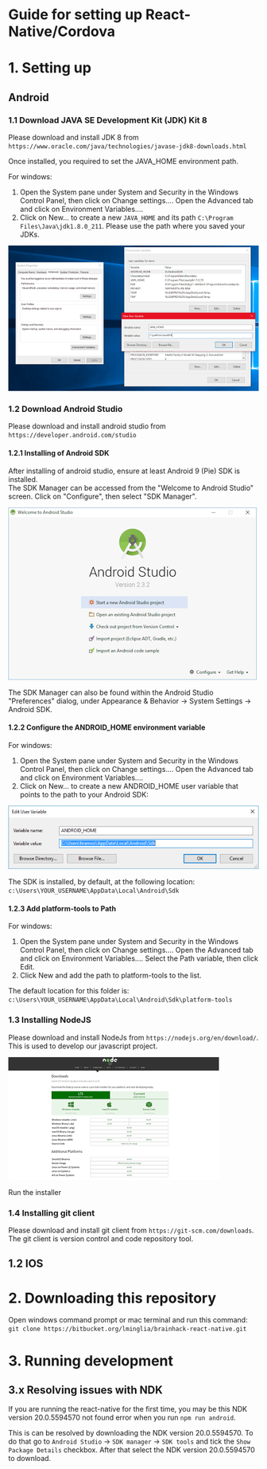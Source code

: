 # Guide for setting up React-Native/Cordova

# 1. Setting up

## Android

### 1.1 Download JAVA SE Development Kit (JDK) Kit 8

Please download and install JDK 8 from `https://www.oracle.com/java/technologies/javase-jdk8-downloads.html`

Once installed, you required to set the JAVA_HOME environment path. <br>

For windows:

1. Open the System pane under System and Security in the Windows Control Panel, then click on Change settings.... Open the Advanced tab and click on Environment Variables....
2. Click on New... to create a new `JAVA_HOME` and its path `C:\Program Files\Java\jdk1.8.0_211`. Please use the path where you saved your JDKs.

![Java environment](./images/java_home_image.png)

### 1.2 Download Android Studio

Please download and install android studio from `https://developer.android.com/studio`

#### 1.2.1 Installing of Android SDK

After installing of android studio, ensure at least Android 9 (Pie) SDK is installed. <br>
The SDK Manager can be accessed from the "Welcome to Android Studio" screen. Click on "Configure", then select "SDK Manager".

![Android studio](./images/android_studo_start.png)

The SDK Manager can also be found within the Android Studio "Preferences" dialog, under Appearance & Behavior → System Settings → Android SDK.

#### 1.2.2 Configure the ANDROID_HOME environment variable

For windows:

1. Open the System pane under System and Security in the Windows Control Panel, then click on Change settings.... Open the Advanced tab and click on Environment Variables....
2. Click on New... to create a new ANDROID_HOME user variable that points to the path to your Android SDK:

![android_home](./images/android_home.png)

The SDK is installed, by default, at the following location: `c:\Users\YOUR_USERNAME\AppData\Local\Android\Sdk`

#### 1.2.3 Add platform-tools to Path

For windows:

1. Open the System pane under System and Security in the Windows Control Panel, then click on Change settings.... Open the Advanced tab and click on Environment Variables.... Select the Path variable, then click Edit.
2. Click New and add the path to platform-tools to the list.

The default location for this folder is: `c:\Users\YOUR_USERNAME\AppData\Local\Android\Sdk\platform-tools`

### 1.3 Installing NodeJS

Please download and install NodeJs from `https://nodejs.org/en/download/`. <br>
This is used to develop our javascript project.

![nodejs](./images/nodejs_page.PNG)

Run the installer

### 1.4 Installing git client

Please download and install git client from `https://git-scm.com/downloads`. <br>
The git client is version control and code repository tool.

## 1.2 IOS

# 2. Downloading this repository

Open windows command prompt or mac terminal and run this command: `git clone https://bitbucket.org/lminglia/brainhack-react-native.git`

# 3. Running development

## 3.x Resolving issues with NDK

If you are running the react-native for the first time, you may be this NDK version 20.0.5594570 not found error when you run `npm run android`.

This is can be resolved by downloading the NDK version 20.0.5594570. To do that go to `Android Studio` -> `SDK manager` -> `SDK tools` and tick the `Show Package Details` checkbox. After that select the NDK version 20.0.5594570 to download.
